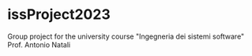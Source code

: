 # issProject2023
Group project for the university course "Ingegneria dei sistemi software" Prof. Antonio Natali
